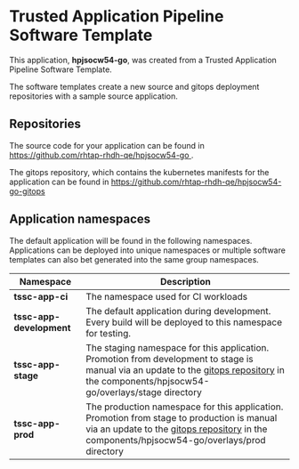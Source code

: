 # Trusted Application Pipeline Software Template

This application, **hpjsocw54-go**, was created from a Trusted Application Pipeline Software Template.

The software templates create a new source and gitops deployment repositories with a sample source application. 

## Repositories

The source code for your application can be found in [https://github.com/rhtap-rhdh-qe/hpjsocw54-go ](https://github.com/rhtap-rhdh-qe/hpjsocw54-go ).
 
The gitops repository, which contains the kubernetes manifests for the application can be found in 
[https://github.com/rhtap-rhdh-qe/hpjsocw54-go-gitops ](https://github.com/rhtap-rhdh-qe/hpjsocw54-go-gitops ) 

## Application namespaces 

The default application will be found in the following namespaces. Applications can be deployed into unique namespaces or multiple software templates can also bet generated into the same group namespaces.  

|  Namespace   |  Description   |  
| -------- | -------- |
| **tssc-app-ci** | The namespace used for CI workloads |
| **tssc-app-development** | The default application during development. Every build will be deployed to this namespace for testing. |
| **tssc-app-stage** | The staging namespace for this application. Promotion from development to stage is manual via an update to the [gitops repository](https://github.com/rhtap-rhdh-qe/hpjsocw54-go-gitops ) in the components/hpjsocw54-go/overlays/stage directory |
| **tssc-app-prod** | The production namespace for this application. Promotion from stage to production is manual via an update to the [gitops repository](https://github.com/rhtap-rhdh-qe/hpjsocw54-go-gitops ) in the components/hpjsocw54-go/overlays/prod directory |